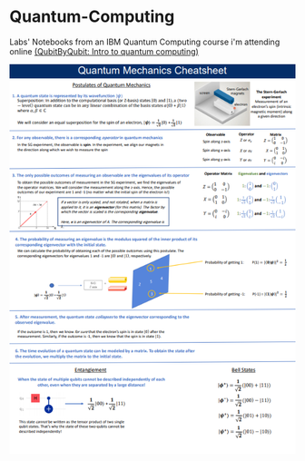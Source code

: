 # Quantum-Computing
Labs' Notebooks from an IBM Quantum Computing course i'm attending online [(QubitByQubit: Intro to quantum computing)](https://www.qubitbyqubit.org/programs)


<img src="quantum mechanics cheat sheet.PNG" alt="quantum" style="width: 640px;"/>
